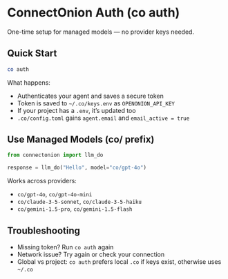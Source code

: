 # ConnectOnion Auth (co auth)

One-time setup for managed models — no provider keys needed.

## Quick Start

```bash
co auth
```

What happens:
- Authenticates your agent and saves a secure token
- Token is saved to `~/.co/keys.env` as `OPENONION_API_KEY`
- If your project has a `.env`, it’s updated too
- `.co/config.toml` gains `agent.email` and `email_active = true`

## Use Managed Models (co/ prefix)

```python
from connectonion import llm_do

response = llm_do("Hello", model="co/gpt-4o")
```

Works across providers:
- `co/gpt-4o`, `co/gpt-4o-mini`
- `co/claude-3-5-sonnet`, `co/claude-3-5-haiku`
- `co/gemini-1.5-pro`, `co/gemini-1.5-flash`

## Troubleshooting

- Missing token? Run `co auth` again
- Network issue? Try again or check your connection
- Global vs project: `co auth` prefers local `.co` if keys exist, otherwise uses `~/.co`

